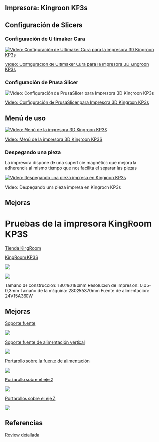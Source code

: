 ## Impresora: Kingroon KP3s



## Configuración de Slicers

### Configuración de Ultimaker Cura

[![Vídeo: Configuración de Ultimaker  Cura  para la impresora 3D Kingroon KP3s](https://img.youtube.com/vi/svuQmR8ayqE/0.jpg)](https://youtu.be/svuQmR8ayqE)

[Vídeo: Configuración de Ultimaker  Cura  para la impresora 3D Kingroon KP3s](https://youtu.be/svuQmR8ayqE)

### Configuración de Prusa Slicer

[![Vídeo: Configuración de PrusaSlicer para Impresora 3D Kingroon KP3s](https://img.youtube.com/vi/_o9P8IFTHUI/0.jpg)](https://youtu.be/_o9P8IFTHUI)

[Vídeo: Configuración de PrusaSlicer para Impresora 3D Kingroon KP3s](https://youtu.be/_o9P8IFTHUI)


## Menú de uso

[![Vídeo: Menú de la impresora 3D Kingroon KP3S](https://img.youtube.com/vi/0mlIJfO5uq0/0.jpg)](https://youtu.be/0mlIJfO5uq0)

[Vídeo: Menú de la impresora 3D Kingroon KP3S](https://youtu.be/0mlIJfO5uq0)

### Despegando una pieza

La impresora dispone de una superficie magnética que mejora la adherencia al mismo tiempo que nos facilita el separar las piezas

[![Vídeo: Despegando una pieza impresa en Kingroon KP3s](https://img.youtube.com/vi/qTbd1WMmKlg/0.jpg)](https://youtu.be/qTbd1WMmKlg)

[Vídeo: Despegando una pieza impresa en Kingroon KP3s](https://youtu.be/qTbd1WMmKlg)




## Mejoras


# Pruebas de la impresora KingRoom KP3S

[Tienda KingRoom](https://es.aliexpress.com/store/1905393)

[KingRoom KP3S](https://es.aliexpress.com/item/4001279175159.html?spm=a2g0o.store_home.singleImageText_6000324340063.0)

![](https://ae01.alicdn.com/kf/H08ccf98c87c349fb82fade2516dae9c7Z/KINGROON-impresora-3D-de-alta-precisi-n-KP3S-Kit-de-impresi-n-3d-pantalla-t-ctil.jpg_640x640.jpg)

![](https://ae01.alicdn.com/kf/H06705d905ff547d89f1bec9d4a07b8d9A/KINGROON-impresora-3D-de-alta-precisi-n-KP3S-Kit-de-impresi-n-3d-pantalla-t-ctil.jpg_Q90.jpg_.webp)


Tamaño de construcción: 180*180*180mm
Resolución de impresión: 0,05-0,3mm
Tamaño de la máquina: 280*285*370mm
Fuente de alimentación: 24V15A360W

## Mejoras

[Soporte fuente](https://www.thingiverse.com/thing:4740318)

![](https://cdn.thingiverse.com/assets/ba/b2/58/2c/7d/featured_preview_photo_2021-01-28_02-53-48.jpg)

[Soporte fuente de alimentación vertical](https://www.thingiverse.com/thing:4671163)

![](https://cdn.thingiverse.com/assets/ab/22/14/3d/0a/featured_preview_IMG_1407-min.jpg)

[Portarollo sobre la fuente de alimentación](https://www.thingiverse.com/thing:4611818)

![](https://cdn.thingiverse.com/assets/10/e7/e0/44/15/featured_preview_Screenshot_20201001-113713.jpg)

[Portarollo sobre el eje Z](https://www.thingiverse.com/thing:4600120)

![](https://cdn.thingiverse.com/assets/19/d0/1c/99/cc/featured_preview_Screenshot_20200919-171553__01.jpg)

[Portarollos sobre el eje Z](https://www.thingiverse.com/thing:4783450)

![](https://cdn.thingiverse.com/assets/9b/c8/0b/81/17/featured_preview_Kingroon_KP3S_soporte_rolo_en_Z.jpg)


## Referencias

[Review detallada](https://3dprintbeginner.com/kingroon-kp3s-review/)